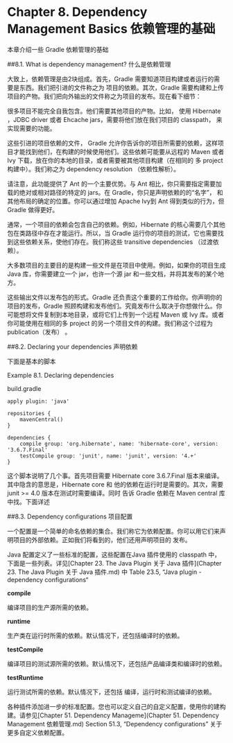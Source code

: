 Chapter 8. Dependency Management Basics 依赖管理的基础
===================

本章介绍一些 Gradle 依赖管理的基础

##8.1. What is dependency management? 什么是依赖管理

大致上，依赖管理是由2块组成。首先，Gradle 需要知道项目构建或者运行的需要是东西。我们把引进的文件称之为 项目的依赖。其次，Gradle 需要构建和上传项目的产物。我们把向外输出的文件称之为项目的发布。现在看下细节：

很多项目不能完全自我包含。他们需要其他项目的产物。比如， 使用 Hibernate ，JDBC driver 或者 Ehcache jars，需要将他们放在我们项目的 classpath， 来实现需要的功能。

这些引进的项目依赖的文件， Gradle  允许你告诉你的项目所需要的依赖，这样项目才能找到他们，在构建的时候使用他们。这些依赖可能要从远程的 Maven 或者 Ivy  下载，放在你的本地的目录，或者需要被其他项目构建（在相同的 多 project 构建中）。我们称之为 dependency resolution （依赖性解析）。

请注意，此功能提供了 Ant 的一个主要优势。与 Ant 相比，你只需要指定需要加载的绝对或相对路径的特定的 jars。在 Gradle，你只是声明依赖的的“名字”， 和其他布局的确定的位置。你可以通过增加 Apache Ivy到 Ant 得到类似的行为，但 Gradle 做得更好。

通常，一个项目的依赖会包含自己的依赖。例如，Hibernate 的核心需要几个其他包在类路径中存在才能运行。所以，当 Gradle 运行你的项目的测试，它也需要找到这些依赖关系，使他们存在。我们称这些 transitive dependencies （过渡依赖）。

大多数项目的主要目的是构建一些文件是在项目中使用。例如，如果你的项目生成 Java 库，你需要建立一个 jar，也许一个源 jar 和一些文档，并将其发布的某个地方。

这些输出文件以发布包的形式。Gradle 还负责这个重要的工作给你。你声明你的项目的发布，Gradle 照顾构建和发布他们。究竟发布什么取决于你想做什么。你可能想将文件复制到本地目录，或将它们上传到一个远程 Maven 或 Ivy 库。或者你可能使用在相同的多 project 的另一个项目文件的构建。我们称这个过程为 publication（发布） 。

##8.2. Declaring your dependencies 声明依赖

下面是基本的脚本

Example 8.1. Declaring dependencies

build.gradle

	apply plugin: 'java'
	
	repositories {
	    mavenCentral()
	}
	
	dependencies {
	    compile group: 'org.hibernate', name: 'hibernate-core', version: '3.6.7.Final'
	    testCompile group: 'junit', name: 'junit', version: '4.+'
	}

这个脚本说明了几个事。首先项目需要 Hibernate core 3.6.7.Final  版本来编译。其中隐含的意思是，Hibernate core 和 他的依赖在运行时是需要的。其次，需要  junit >= 4.0 版本在测试时需要编译。同时 告诉 Gradle 依赖在 Maven central 库 中找。下面详述

##8.3. Dependency configurations 项目配置

一个配置是一个简单的命名依赖的集合。我们称它为依赖配置。你可以用它们来声明项目的外部依赖。正如我们将看到的，他们还用声明项目的 发布。

Java 配置定义了一些标准的配置，这些配置在Java 插件使用的 classpath 中，下面是一些列表。详见[Chapter 23. The Java Plugin 关于 Java 插件](Chapter 23. The Java Plugin 关于 Java 插件.md) 中  Table 23.5, “Java plugin - dependency configurations“

**compile**

编译项目的生产源所需的依赖。

**runtime**

生产类在运行时所需的依赖。默认情况下，还包括编译时的依赖。 

**testCompile**

编译项目的测试源所需的依赖。默认情况下，还包括产品编译类和编译时的依赖。

**testRuntime**

运行测试所需的依赖。默认情况下，还包括 编译，运行时和测试编译的依赖。

各种插件添加进一步的标准配置。您也可以定义自己的自定义配置，使用你的建构建。请参见[Chapter 51. Dependency Manageme](Chapter 51. Dependency Management 依赖管理.md) Section 51.3, “Dependency configurations” 关于更多自定义依赖配置。



